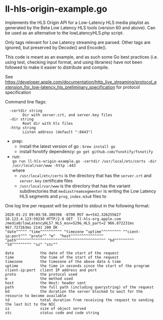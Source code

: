 # ll-hls-origin-example.go
Implements the HLS Origin API for a Low-Latency HLS media playlist as generated by the Beta Low Latency HLS tools (version 60 and above). Can be used as an alternative to the lowLatencyHLS.php script. 

Only tags relevant for Low Latency streaming are parsed. Other tags are ignored, but preserved by Decode() and Encode(). 

This code is meant as an example, and as such some Go best practices (i.e. using test, checking input format, and using libraries) have not been followed to make it easier to distribute and compile.

See https://developer.apple.com/documentation/http_live_streaming/protocol_extension_for_low-latency_hls_preliminary_specification for protocol specification


Command line flags:
```
  -certdir string
    	Dir with server.crt, and server.key files
  -dir string
    	Root dir with hls files
  -http string
    	Listen address (default ":8443")
```

* prep:
  * install the latest version of go : `brew install go`
  * install fsnotify dependency: `go get github.com/fsnotify/fsnotify`
* run:   
  `go run ll-hls-origin-example.go -certdir /usr/local/etc/certs -dir /usr/local/var/www -http :443`  
  where 
  * `/usr/local/etc/certs` is the directory that has the `server.crt` and `server.key` certificate files 
  * `/usr/local/var/www` is the directory that has the variant subdirectories that `mediastreamsegmenter` is writing the Low Latency HLS segments and `prog_index.m3u8` files to

One log line per request will be printed to stdout in the following format:
```
2020-01-23 09:09:58.300396 -0700 MST m=+542.326255627 10.123.4.123:59230 HTTP/2.0 GET  ll-hls-org.apple.com /media0/lowLatencyHLS?_HLS_msn=529&_HLS_part=2 966.872231ms 967.727263ms 2141 200 OK
^date^^^^^ ^time^^^^^^^^^^ ^timezone ^uptime^^^^^^^^^ ^^cient-ip:port^^^ ^proto^^ ^m^  ^host^^^^^^^^^^^^^^^ ^path^^^^^^^^^^^^^^^^^^^^^^^^^^^^^^^^^^^^^^^^^ ^bd^^^^^^^^^ ^td^^^^^^^^^ ^sz^ ^stc^^

date            the date of the start of the request
time            the time of the start of the request
timezone        the timezone of the above date & time
uptime          the time in seconds since the start of the program
client-ip:port  client IP address and port
proto           the protocol used
m               the method used
host            the Host: header sent
path            the full path (including querystring) of the request
bd              the duration the server blocked to wait for the resource to become available
td              total duration from receiving the request to sending the last bit to the NIC
sz              size of object served
stc             status code and code string
```
